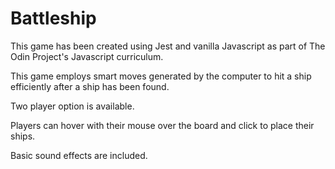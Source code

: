 # Battleship

This game has been created using Jest and vanilla Javascript as part of The Odin Project's Javascript curriculum.

This game employs smart moves generated by the computer to hit a ship efficiently after a ship has been found. 

Two player option is available. 

Players can hover with their mouse over the board and click to place their ships. 

Basic sound effects are included.